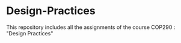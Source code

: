 # Design-Practices
This repository includes all the assignments of the course COP290 : "Design Practices"
